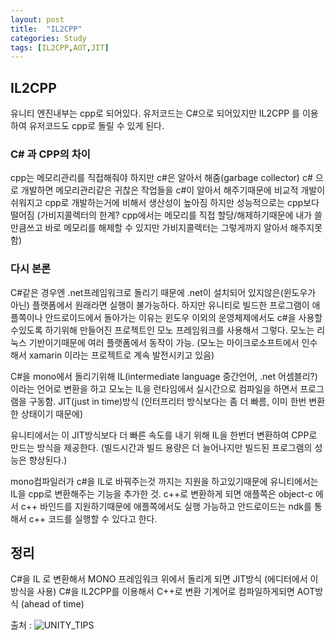 ```yaml
---
layout: post
title:  "IL2CPP"
categories: Study
tags: [IL2CPP,AOT,JIT]
---
```


## IL2CPP

유니티 엔진내부는 cpp로 되어있다.
유저코드는 C#으로 되어있지만 IL2CPP 를 이용하여 유저코드도 cpp로 돌릴 수 있게 된다.

### C# 과 CPP의 차이

cpp는 메모리관리를 직접해줘야 하지만 c#은 알아서 해줌(garbage collector)
c# 으로 개발하면 메모리관리같은 귀찮은 작업들을 c#이 알아서 해주기때문에 비교적 개발이 쉬워지고 cpp로 개발하는거에 비해서 생산성이 높아짐
하지만 성능적으로는 cpp보다 떨어짐 (가비지콜렉터의 한계? cpp에서는 메모리를 직접 할당/해제하기때문에 내가 쓸만큼쓰고 바로 메모리를 해제할 수 있지만 가비지콜렉터는 그렇게까지 알아서 해주지못함)

### 다시 본론 

C#같은 경우엔 .net프레임워크로 돌리기 때문에 .net이 설치되어 있지않은(윈도우가 아닌) 플랫폼에서 원래라면 실행이 불가능하다.
하지만 유니티로 빌드한 프로그램이 애플쪽이나 안드로이드에서 돌아가는 이유는 윈도우 이외의 운영체제에서도 c#을 사용할수있도록 하기위해 만들어진 프로젝트인 모노 프레임워크를 사용해서 그렇다.
모노는 리눅스 기반이기때문에 여러 플랫폼에서 동작이 가능. (모노는 마이크로소프트에서 인수해서 xamarin 이라는 프로젝트로 계속 발전시키고 있음)

C#을 mono에서 돌리기위해 IL(intermediate language 중간언어, .net 어셈블리?)이라는 언어로 변환을 하고
모노는 IL을 런타임에서 실시간으로 컴파일을 하면서 프로그램을 구동함. JIT(just in time)방식 (인터프리터 방식보다는 좀 더 빠름, 이미 한번 변환한 상태이기 때문에)

유니티에서는 이 JIT방식보다 더 빠른 속도를 내기 위해 IL을 한번더 변환하여 CPP로 만드는 방식을 제공한다. (빌드시간과 빌드 용량은 더 늘어나지만 빌드된 프로그램의 성능은 향상된다.)

mono컴파일러가 c#을 IL로 바꿔주는것 까지는 지원을 하고있기때문에 유니티에서는 IL을 cpp로 변환해주는 기능을 추가한 것.
c++로 변환하게 되면 애플쪽은 object-c 에서 c++ 바인드를 지원하기때문에 애플쪽에서도 실행 가능하고 안드로이드는 ndk를 통해서 c++ 코드를 실행할 수 있다고 한다.

## 정리
C#을 IL 로 변환해서 MONO 프레임워크 위에서 돌리게 되면 JIT방식 (에디터에서 이방식을 사용)
C#을 IL2CPP를 이용해서 C++로 변환 기계어로 컴파일하게되면 AOT방식 (ahead of time)



출처 : ![UNITY_TIPS](//https://www.youtube.com/watch?v=-9X965jXrn8)